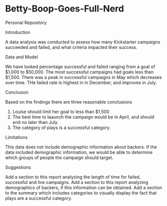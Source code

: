 # Betty-Boop-Goes-Full-Nerd
Personal Repository

Introduction

A data analysis was conducted to assess how many Kickstarter campaigns succeeded and failed, and what criteria impacted their success.

Data and Model

We have looked percentage successful and failed ranging from a goal of $1,000 to $50,000.  The most successful campaigns had goals less than $1,500.  There was a peak in successful campaigns in May which decreases over time.  THe failed rate is highest in in December, and improves in July.  

Conclusion

Based on the findings there are three reasonable conclusions
1. Louise should limit her goal to less than $1,500
2. The best time to laaunch the campaign would be in April, and should end no later than July.
3.  The category of plays is a successful category.

Limitations

This data does not include demographic information about backers.  If the data included demographic information, we would be able to determine which groups of people the campaign should target.

Suggestions

Add a section to this report analyzing the length of time for failed, successful and live campaigns.
Add a section to this report analyzing demographics of backers, if this information can be obtained.
Add a section to the summary which includes categories to visually display the fact that plays are a successful category.

